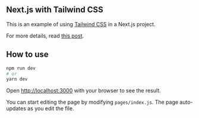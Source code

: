 ## Next.js with Tailwind CSS

This is an example of using [Tailwind CSS](https://tailwindcss.com/) in a Next.js project.

For more details, read [this post](http://ehsanabtahi.com/).


## How to use
```bash
npm run dev
# or
yarn dev
```

Open [http://localhost:3000](http://localhost:3000) with your browser to see the result.

You can start editing the page by modifying `pages/index.js`. The page auto-updates as you edit the file.


